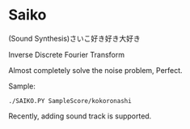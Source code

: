 # Saiko
(Sound Synthesis)さいこ好き好き大好き

Inverse Discrete Fourier Transform

Almost completely solve the noise problem, Perfect.

Sample:
```
./SAIKO.PY SampleScore/kokoronashi
```

Recently, adding sound track is supported.

